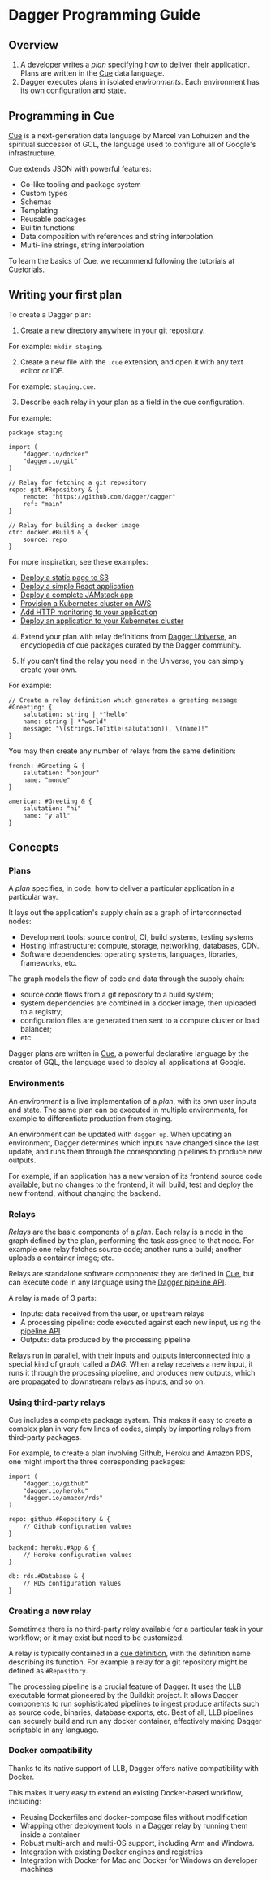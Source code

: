 # Dagger Programming Guide

## Overview

1. A developer writes a *plan* specifying how to deliver their application. Plans are written in the [Cue](https://cuelang.org) data language.
2. Dagger executes plans in isolated *environments*. Each environment has its own configuration and state.

## Programming in Cue

[Cue](https://cuelang.org) is a next-generation data language by Marcel van Lohuizen and the spiritual successor
of GCL, the language used to configure all of Google's infrastructure. 

Cue extends JSON with powerful features:

* Go-like tooling and package system
* Custom types
* Schemas
* Templating
* Reusable packages
* Builtin functions
* Data composition with references and string interpolation
* Multi-line strings, string interpolation

To learn the basics of Cue, we recommend following the tutorials at [Cuetorials](https://cuetorials.com).

## Writing your first plan

To create a Dagger plan:

1. Create a new directory anywhere in your git repository.

For example: `mkdir staging`.

2. Create a new file with the `.cue` extension, and open it with any text editor or IDE.

For example: `staging.cue`.

3. Describe each relay in your plan as a field in the cue configuration.

For example:

```
package staging

import (
	"dagger.io/docker"
	"dagger.io/git"
)

// Relay for fetching a git repository
repo: git.#Repository & {
	remote: "https://github.com/dagger/dagger"
	ref: "main"
}

// Relay for building a docker image
ctr: docker.#Build & {
	source: repo
}
```

For more inspiration, see these examples:
* [Deploy a static page to S3](https://github.com/dagger/dagger/blob/main/examples/README.md#deploy-a-static-page-to-s3)
* [Deploy a simple React application](https://github.com/dagger/dagger/blob/main/examples/README.md#deploy-a-simple-react-application)
* [Deploy a complete JAMstack app](https://github.com/dagger/dagger/blob/main/examples/README.md#deploy-a-complete-jamstack-app)
* [Provision a Kubernetes cluster on AWS](https://github.com/dagger/dagger/blob/main/examples/README.md#provision-a-kubernetes-cluster-on-aws)
* [Add HTTP monitoring to your application](https://github.com/dagger/dagger/blob/main/examples/README.md#add-http-monitoring-to-your-application)
* [Deploy an application to your Kubernetes cluster](https://github.com/dagger/dagger/blob/main/examples/README.md#deploy-an-application-to-your-kubernetes-cluster)


4. Extend your plan with relay definitions from [Dagger Universe](../universe), an encyclopedia of cue packages curated by the Dagger community.

5. If you can't find the relay you need in the Universe, you can simply create your own.

For example:

```
// Create a relay definition which generates a greeting message
#Greeting: {
	salutation: string | *"hello"
	name: string | *"world"
	message: "\(strings.ToTitle(salutation)), \(name)!"
}
```

You may then create any number of relays from the same definition:

```
french: #Greeting & {
	salutation: "bonjour"
	name: "monde"
}

american: #Greeting & {
	salutation: "hi"
	name: "y'all"
}
```


## Concepts

### Plans

A *plan* specifies, in code, how to deliver a particular application in a particular way.

It lays out the application's supply chain as a graph of interconnected nodes:

* Development tools: source control, CI, build systems, testing systems
* Hosting infrastructure: compute, storage, networking, databases, CDN..
* Software dependencies: operating systems, languages, libraries, frameworks, etc.

The graph models the flow of code and data through the supply chain:
* source code flows from a git repository to a build system;
* system dependencies are combined in a docker image, then uploaded to a registry;
* configuration files are generated then sent to a compute cluster or load balancer;
* etc.

Dagger plans are written in [Cue](https://cuelang.org), a powerful declarative language by the creator of GQL, the language used to deploy all applications at Google.


### Environments

An *environment* is a live implementation of a *plan*, with its own user inputs and state.
The same plan can be executed in multiple environments, for example to differentiate production from staging.

An environment can be updated with `dagger up`. When updating an environment, Dagger determines which inputs have
changed since the last update, and runs them through the corresponding pipelines to produce new outputs.

For example, if an application has a new version of its frontend source code available, but no changes to
the frontend, it will build, test and deploy the new frontend, without changing the backend.

### Relays

*Relays* are the basic components of a *plan*. Each relay is a node in the graph defined by the plan,
performing the task assigned to that node. For example one relay fetches source code; another runs a build;
another uploads a container image; etc.

Relays are standalone software components: they are defined in [Cue](https://cuelang.org), but can
execute code in any language using the [Dagger pipeline API](FIXME).

A relay is made of 3 parts:
* Inputs: data received from the user, or upstream relays
* A processing pipeline: code executed against each new input, using the [pipeline API](FIXME)
* Outputs: data produced by the processing pipeline

Relays run in parallel, with their inputs and outputs interconnected into a special kind of graph,
called a *DAG*. When a relay receives a new input, it runs it through the processing pipeline,
and produces new outputs, which are propagated to downstream relays as inputs, and so on.


### Using third-party relays

Cue includes a complete package system. This makes it easy to create a complex plan in very few
lines of codes, simply by importing relays from third-party packages.

For example, to create a plan involving Github, Heroku and Amazon RDS, one might import the three
corresponding packages:

```
import (
	"dagger.io/github"
	"dagger.io/heroku"
	"dagger.io/amazon/rds"
)

repo: github.#Repository & {
	// Github configuration values
}

backend: heroku.#App & {
	// Heroku configuration values
}

db: rds.#Database & {
	// RDS configuration values
}
```


### Creating a new relay

Sometimes there is no third-party relay available for a particular task in your workflow; or it may exist but need to be customized.

A relay is typically contained in a [cue definition](https://cuetorials.com/overview/foundations/#definitions), with the definition name describing its function.
For example a relay for a git repository might be defined as `#Repository`.

The processing pipeline is a crucial feature of Dagger. It uses the [LLB](https://github.com/moby/buildkit)
executable format pioneered by the Buildkit project. It allows Dagger components to run
sophisticated pipelines to ingest produce artifacts such as source code, binaries, database exports, etc.
Best of all, LLB pipelines can securely build and run any docker container, effectively making Dagger
scriptable in any language.

### Docker compatibility

Thanks to its native support of LLB, Dagger offers native compatibility with Docker.

This makes it very easy to extend an existing Docker-based workflow, including:

* Reusing Dockerfiles and docker-compose files without modification
* Wrapping other deployment tools in a Dagger relay by running them inside a container
* Robust multi-arch and multi-OS support, including Arm and Windows.
* Integration with existing Docker engines and registries
* Integration with Docker for Mac and Docker for Windows on developer machines

